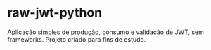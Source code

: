 # raw-jwt-python
Aplicação simples de produção, consumo e validação de JWT, sem frameworks. Projeto criado para fins de estudo.
